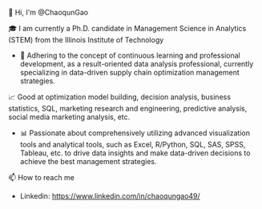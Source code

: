 👋 Hi, I'm @ChaoqunGao

🎓 I am currently a Ph.D. candidate in Management Science in Analytics (STEM) from the Illinois Institute of Technology
- 🌟 Adhering to the concept of continuous learning and professional development, as a result-oriented data analysis professional, currently specializing in data-driven supply chain optimization management strategies.

📈 Good at optimization model building, decision analysis, business statistics, SQL, marketing research and engineering, predictive analysis, social media marketing analysis, etc.
- 📊 Passionate about comprehensively utilizing advanced visualization tools and analytical tools, such as Excel, R/Python, SQL, SAS, SPSS, Tableau, etc. to drive data insights and make data-driven decisions to achieve the best management strategies.

📫 How to reach me 
  - Linkedin: https://www.linkedin.com/in/chaoqungao49/

<!---
ChaoqunGao/ChaoqunGao is a ✨ special ✨ repository because its `README.md` (this file) appears on your GitHub profile.
You can click the Preview link to take a look at your changes.
--->
